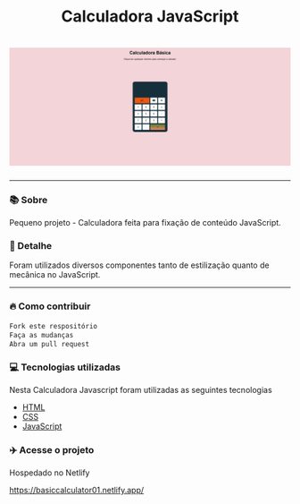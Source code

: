 <h1 align="center">Calculadora JavaScript</h1>
<h1 align="center"><img src="./assets/calculadora.png"></h1>

<hr>

### 📚 Sobre

Pequeno projeto - Calculadora feita para fixação de conteúdo JavaScript.

### 🎨 Detalhe

Foram utilizados diversos componentes tanto de estilização quanto de mecânica no JavaScript.

<hr>

### 🔥 Como contribuir

```
Fork este respositório
Faça as mudanças
Abra um pull request
```

### 💻 Tecnologias utilizadas

Nesta Calculadora Javascript foram utilizadas as seguintes tecnologias

- [HTML](https://www.w3schools.com/html/)
- [CSS](https://www.w3schools.com/css/)
- [JavaScript](https://www.w3schools.com/js/)

### :airplane: Acesse o projeto

Hospedado no Netlify

https://basiccalculator01.netlify.app/





